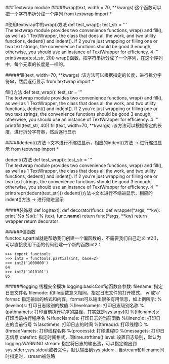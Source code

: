
###Textwrap module
#####wrap(text, width = 70, **kwargs):这个函数可以把一个字符串拆分成一个序列
  from textwrap import *
  
  #使用textwrap中的wrap()方法
  def test_wrap():
      test_str = '''\
      The textwrap module provides two convenience functions, wrap() and fill(), as well as 1
      TextWrapper, the class that does all the work, and two utility functions, dedent() and indent(). If 2
      you’re just wrapping or filling one or two text strings, the convenience functions should be good 3
      enough; otherwise, you should use an instance of TextWrapper for efficiency. 4
     '''
     print(wrap(test_str, 20))
wrap()函数，把字符串拆分成了一个序列，在这个序列中，每个元素的长度是一样的。

#####fill(text, width=70, **kwargs) :该方法可以根据指定的长度，进行拆分字符串，然后逐行显示
  from textwrap import *
  
  fill()方法
  def test_wrap():
      test_str = '''\
      The textwrap module provides two convenience functions, wrap() and fill(), as well as 1
      TextWrapper, the class that does all the work, and two utility functions, dedent() and indent(). If 2
      you’re just wrapping or filling one or two text strings, the convenience functions should be good 3
      enough; otherwise, you should use an instance of TextWrapper for efficiency. 4
     '''
     print(fill(test_str, 40))
fill(text, width=70, **kwargs) :该方法可以根据指定的长度，进行拆分字符串，然后逐行显示


#####dedent()方法->文本进行不缩进显示，相应的indent()方法 -> 进行缩进显示
  from textwrap import *
  
  dedent()方法
  def test_wrap():
      test_str = '''\
      The textwrap module provides two convenience
          functions, wrap() and fill(), as well as 1
      TextWrapper, the class that does all the work,
          and two utility functions, dedent() and indent(). If 2
     you’re just wrapping or filling one or two text strings,
         the convenience functions should be good 3
     enough; otherwise, you should use an instance
         of TextWrapper for efficiency. 4
     '''
     print(repr(dedent(test_str)))
dedent()方法->文本进行不缩进显示，相应的indent()方法 -> 进行缩进显示


#####装饰器
    def log(text):
    def decorator(func):
        def wrapper(*args, **kw):
            print '%s %s():' % (text, func.__name__)
            return func(*args, **kw)
        return wrapper
    return decorator

    
######偏函数    
    functools.partial就是帮助我们创建一个偏函数的，不需要我们自己定义int2()，可以直接使用下面的代码创建一个新的函数int2：

    >>> import functools
    >>> int2 = functools.partial(int, base=2)
    >>> int2('1000000')
    64
    >>> int2('1010101')
    85

######logging 线程安全模块
logging.basicConfig函数各参数:
filename: 指定日志文件名
filemode: 和file函数意义相同，指定日志文件的打开模式，'w'或'a'
format: 指定输出的格式和内容，format可以输出很多有用信息，如上例所示:
%(levelno)s: 打印日志级别的数值
%(levelname)s: 打印日志级别名称
%(pathname)s: 打印当前执行程序的路径，其实就是sys.argv[0]
%(filename)s: 打印当前执行程序名
%(funcName)s: 打印日志的当前函数
%(lineno)d: 打印日志的当前行号
%(asctime)s: 打印日志的时间
%(thread)d: 打印线程ID
%(threadName)s: 打印线程名称
%(process)d: 打印进程ID
%(message)s: 打印日志信息
datefmt: 指定时间格式，同time.strftime()
level: 设置日志级别，默认为logging.WARNING
stream: 指定将日志的输出流，可以指定输出到sys.stderr,sys.stdout或者文件，默认输出到sys.stderr，当stream和filename同时指定时，stream被忽略
